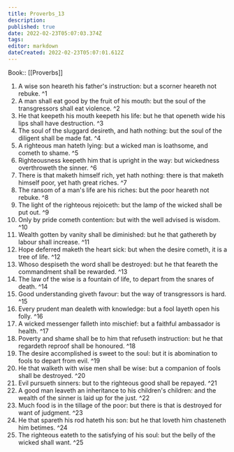 ```yaml
---
title: Proverbs_13
description: 
published: true
date: 2022-02-23T05:07:03.374Z
tags: 
editor: markdown
dateCreated: 2022-02-23T05:07:01.612Z
---
```


 Book:: [[Proverbs]]
 1. A wise son heareth his father's instruction: but a scorner heareth not rebuke. ^1
 2. A man shall eat good by the fruit of his mouth: but the soul of the transgressors shall eat violence. ^2
 3. He that keepeth his mouth keepeth his life: but he that openeth wide his lips shall have destruction. ^3
 4. The soul of the sluggard desireth, and hath nothing: but the soul of the diligent shall be made fat. ^4
 5. A righteous man hateth lying: but a wicked man is loathsome, and cometh to shame. ^5
 6. Righteousness keepeth him that is upright in the way: but wickedness overthroweth the sinner. ^6
 7. There is that maketh himself rich, yet hath nothing: there is that maketh himself poor, yet hath great riches. ^7
 8. The ransom of a man's life are his riches: but the poor heareth not rebuke. ^8
 9. The light of the righteous rejoiceth: but the lamp of the wicked shall be put out. ^9
 10. Only by pride cometh contention: but with the well advised is wisdom. ^10
 11. Wealth gotten by vanity shall be diminished: but he that gathereth by labour shall increase. ^11
 12. Hope deferred maketh the heart sick: but when the desire cometh, it is a tree of life. ^12
 13. Whoso despiseth the word shall be destroyed: but he that feareth the commandment shall be rewarded. ^13
 14. The law of the wise is a fountain of life, to depart from the snares of death. ^14
 15. Good understanding giveth favour: but the way of transgressors is hard. ^15
 16. Every prudent man dealeth with knowledge: but a fool layeth open his folly. ^16
 17. A wicked messenger falleth into mischief: but a faithful ambassador is health. ^17
 18. Poverty and shame shall be to him that refuseth instruction: but he that regardeth reproof shall be honoured. ^18
 19. The desire accomplished is sweet to the soul: but it is abomination to fools to depart from evil. ^19
 20. He that walketh with wise men shall be wise: but a companion of fools shall be destroyed. ^20
 21. Evil pursueth sinners: but to the righteous good shall be repayed. ^21
 22. A good man leaveth an inheritance to his children's children: and the wealth of the sinner is laid up for the just. ^22
 23. Much food is in the tillage of the poor: but there is that is destroyed for want of judgment. ^23
 24. He that spareth his rod hateth his son: but he that loveth him chasteneth him betimes. ^24
 25. The righteous eateth to the satisfying of his soul: but the belly of the wicked shall want. ^25
